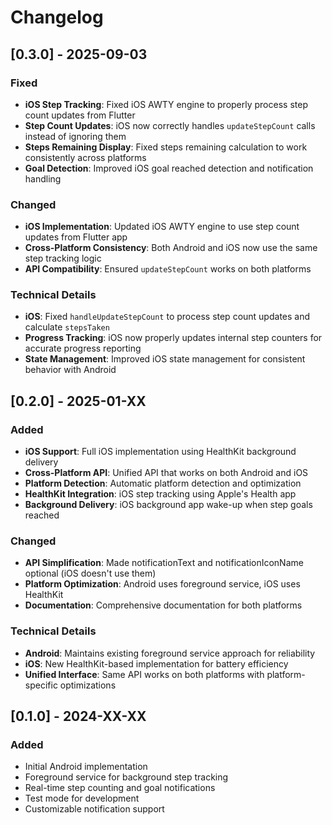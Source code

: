 # Changelog

## [0.3.0] - 2025-09-03

### Fixed
- **iOS Step Tracking**: Fixed iOS AWTY engine to properly process step count updates from Flutter
- **Step Count Updates**: iOS now correctly handles `updateStepCount` calls instead of ignoring them
- **Steps Remaining Display**: Fixed steps remaining calculation to work consistently across platforms
- **Goal Detection**: Improved iOS goal reached detection and notification handling

### Changed
- **iOS Implementation**: Updated iOS AWTY engine to use step count updates from Flutter app
- **Cross-Platform Consistency**: Both Android and iOS now use the same step tracking logic
- **API Compatibility**: Ensured `updateStepCount` works on both platforms

### Technical Details
- **iOS**: Fixed `handleUpdateStepCount` to process step count updates and calculate `stepsTaken`
- **Progress Tracking**: iOS now properly updates internal step counters for accurate progress reporting
- **State Management**: Improved iOS state management for consistent behavior with Android

## [0.2.0] - 2025-01-XX

### Added
- **iOS Support**: Full iOS implementation using HealthKit background delivery
- **Cross-Platform API**: Unified API that works on both Android and iOS
- **Platform Detection**: Automatic platform detection and optimization
- **HealthKit Integration**: iOS step tracking using Apple's Health app
- **Background Delivery**: iOS background app wake-up when step goals reached

### Changed
- **API Simplification**: Made notificationText and notificationIconName optional (iOS doesn't use them)
- **Platform Optimization**: Android uses foreground service, iOS uses HealthKit
- **Documentation**: Comprehensive documentation for both platforms

### Technical Details
- **Android**: Maintains existing foreground service approach for reliability
- **iOS**: New HealthKit-based implementation for battery efficiency
- **Unified Interface**: Same API works on both platforms with platform-specific optimizations

## [0.1.0] - 2024-XX-XX

### Added
- Initial Android implementation
- Foreground service for background step tracking
- Real-time step counting and goal notifications
- Test mode for development
- Customizable notification support
